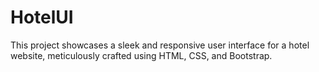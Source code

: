 # HotelUI
This project showcases a sleek and responsive user interface for a hotel website, meticulously crafted using HTML, CSS, and Bootstrap.  
